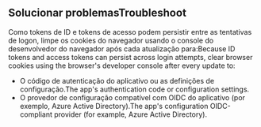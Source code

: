 ## <a name="troubleshoot"></a><span data-ttu-id="34304-101">Solucionar problemas</span><span class="sxs-lookup"><span data-stu-id="34304-101">Troubleshoot</span></span>

<span data-ttu-id="34304-102">Como tokens de ID e tokens de acesso podem persistir entre as tentativas de logon, limpe os cookies do navegador usando o console do desenvolvedor do navegador após cada atualização para:</span><span class="sxs-lookup"><span data-stu-id="34304-102">Because ID tokens and access tokens can persist across login attempts, clear browser cookies using the browser's developer console after every update to:</span></span>

* <span data-ttu-id="34304-103">O código de autenticação do aplicativo ou as definições de configuração.</span><span class="sxs-lookup"><span data-stu-id="34304-103">The app's authentication code or configuration settings.</span></span>
* <span data-ttu-id="34304-104">O provedor de configuração compatível com OIDC do aplicativo (por exemplo, Azure Active Directory).</span><span class="sxs-lookup"><span data-stu-id="34304-104">The app's configuration OIDC-compliant provider (for example, Azure Active Directory).</span></span>
